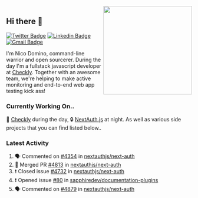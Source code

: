 <img align="right" src="https://user-images.githubusercontent.com/7415984/172472491-91b16eac-fa22-4ecf-92df-d687139fd1f9.gif" width="240" />

## Hi there 👋

[![Twitter Badge](https://img.shields.io/badge/-@ndom91-1ca0f1?style=flat-square&labelColor=1ca0f1&logo=twitter&logoColor=white&link=https://twitter.com/ndom91)](https://twitter.com/ndom91) [![Linkedin Badge](https://img.shields.io/badge/-ndom91-blue?style=flat-square&logo=Linkedin&logoColor=white&link=https://www.linkedin.com/in/ndom91/)](https://www.linkedin.com/in/ndom91/) [![Gmail Badge](https://img.shields.io/badge/-yo@ndo.dev-c14438?style=flat-square&logo=mail.ru&logoColor=white&link=mailto:yo@ndo.dev)](mailto:yo@ndo.dev)

I'm Nico Domino, command-line warrior and open sourcerer. During the day I'm a fullstack javascript developer at [Checkly](https://checklyhq.com). Together with an awesome team, we're helping to make active monitoring and end-to-end web app testing kick ass!

### Currently Working On..

🦝 [Checkly](https://checklyhq.com) during the day, 🔒 [NextAuth.js](https://github.com/nextauthjs/next-auth) at night. As well as various side projects that you can find listed below..

<!--START_SECTION_PROFILE_VIEWS:readme-info-->
<!--END_SECTION_PROFILE_VIEWS:readme-info-->

<!--START_SECTION_DAILY_COMMIT:readme-info-->
<!--END_SECTION_DAILY_COMMIT:readme-info-->

<!--START_SECTION_WEEKLY_COMMIT:readme-info-->
<!--END_SECTION_WEEKLY_COMMIT:readme-info-->

### Latest Activity

<!--START_SECTION:activity-->
1. 🗣 Commented on [#4354](https://github.com/nextauthjs/next-auth/issues/4354) in [nextauthjs/next-auth](https://github.com/nextauthjs/next-auth)
2. 🎉 Merged PR [#4813](https://github.com/nextauthjs/next-auth/pull/4813) in [nextauthjs/next-auth](https://github.com/nextauthjs/next-auth)
3. ❗️ Closed issue [#4732](https://github.com/nextauthjs/next-auth/issues/4732) in [nextauthjs/next-auth](https://github.com/nextauthjs/next-auth)
4. ❗️ Opened issue [#80](https://github.com/sapphiredev/documentation-plugins/issues/80) in [sapphiredev/documentation-plugins](https://github.com/sapphiredev/documentation-plugins)
5. 🗣 Commented on [#4879](https://github.com/nextauthjs/next-auth/issues/4879) in [nextauthjs/next-auth](https://github.com/nextauthjs/next-auth)
<!--END_SECTION:activity-->
